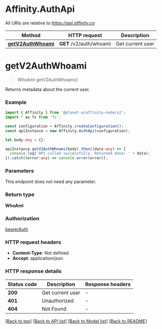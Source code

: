 # Affinity.AuthApi

All URIs are relative to *https://api.affinity.co*

Method | HTTP request | Description
------------- | ------------- | -------------
[**getV2AuthWhoami**](AuthApi.md#getV2AuthWhoami) | **GET** /v2/auth/whoami | Get current user


# **getV2AuthWhoami**
> WhoAmI getV2AuthWhoami()

Returns metadata about the current user.

### Example


```typescript
import { Affinity } from '@planet-a/affinity-node/v2';
import * as fs from 'fs';

const configuration = Affinity.createConfiguration();
const apiInstance = new Affinity.AuthApi(configuration);

let body:any = {};

apiInstance.getV2AuthWhoami(body).then((data:any) => {
  console.log('API called successfully. Returned data: ' + data);
}).catch((error:any) => console.error(error));
```


### Parameters
This endpoint does not need any parameter.


### Return type

**WhoAmI**

### Authorization

[bearerAuth](README.md#bearerAuth)

### HTTP request headers

 - **Content-Type**: Not defined
 - **Accept**: application/json


### HTTP response details
| Status code | Description | Response headers |
|-------------|-------------|------------------|
**200** | Get current user |  -  |
**401** | Unauthorized |  -  |
**404** | Not Found |  -  |

[[Back to top]](#) [[Back to API list]](README.md#documentation-for-api-endpoints) [[Back to Model list]](README.md#documentation-for-models) [[Back to README]](README.md)


